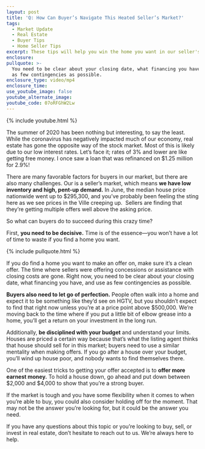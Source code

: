 ```yaml
---
layout: post
title: 'Q: How Can Buyer’s Navigate This Heated Seller’s Market?'
tags:
  - Market Update
  - Real Estate
  - Buyer Tips
  - Home Seller Tips
excerpt: These tips will help you win the home you want in our seller's market.
enclosure:
pullquote: >-
  You need to be clear about your closing date, what financing you have, and use
  as few contingencies as possible.
enclosure_type: video/mp4
enclosure_time:
use_youtube_image: false
youtube_alternate_image:
youtube_code: 07oRFGhW2Lw
---
```


{% include youtube.html %}

The summer of 2020 has been nothing but interesting, to say the least. While the coronavirus has negatively impacted much of our economy, real estate has gone the opposite way of the stock market. Most of this is likely due to our low interest rates. Let’s face it; rates of 3% and lower are like getting free money. I once saw a loan that was refinanced on $1.25 million for 2.9%\!

There are many favorable factors for buyers in our market, but there are also many challenges. Our is a seller’s market, which means **we have low inventory and high, pent-up demand.** In June, the median house price nationwide went up to $295,300, and you’ve probably been feeling the sting here as we see prices in the Ville creeping up.&nbsp; Sellers are finding that they’re getting multiple offers well above the asking price.

So what can buyers do to succeed during this crazy time?

First, **you need to be decisive.** Time is of the essence—you won’t have a lot of time to waste if you find a home you want.

{% include pullquote.html %}

If you do find a home you want to make an offer on, make sure it’s a clean offer. The time where sellers were offering concessions or assistance with closing costs are gone. Right now, you need to be clear about your closing date, what financing you have, and use as few contingencies as possible.&nbsp;

**Buyers also need to let go of perfection.** People often walk into a home and expect it to be something like they’d see on HGTV, but you shouldn’t expect to find that right now unless you’re at a price point above $500,000. We’re moving back to the time where if you put a little bit of elbow grease into a home, you’ll get a return on your investment in the long run.&nbsp;

Additionally, **be disciplined with your budget** and understand your limits. Houses are priced a certain way because that’s what the listing agent thinks that house should sell for in this market; buyers need to use a similar mentality when making offers. If you go after a house over your budget, you’ll wind up house poor, and nobody wants to find themselves there.

One of the easiest tricks to getting your offer accepted is to **offer more earnest money.** To hold a house down, go ahead and put down between $2,000 and $4,000 to show that you’re a strong buyer.

If the market is tough and you have some flexibility when it comes to when you’re able to buy, you could also consider holding off for the moment. That may not be the answer you’re looking for, but it could be the answer you need.

If you have any questions about this topic or you’re looking to buy, sell, or invest in real estate, don’t hesitate to reach out to us. We’re always here to help.